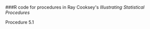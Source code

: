###R code for procedures in Ray Cooksey's *Illustrating Statistical Procedures*



Procedure 5.1


        

